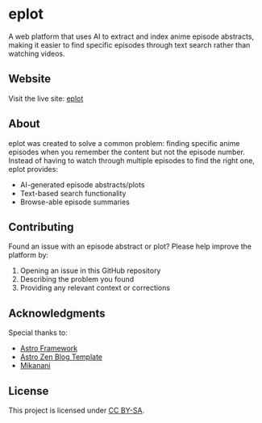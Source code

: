 # eplot

A web platform that uses AI to extract and index anime episode abstracts, making it easier to find specific episodes through text search rather than watching videos.

## Website

Visit the live site: [eplot](https://eplot.oopus.info)

## About

eplot was created to solve a common problem: finding specific anime episodes when you remember the content but not the episode number. Instead of having to watch through multiple episodes to find the right one, eplot provides:

- AI-generated episode abstracts/plots
- Text-based search functionality
- Browse-able episode summaries

## Contributing

Found an issue with an episode abstract or plot? Please help improve the platform by:

1. Opening an issue in this GitHub repository
2. Describing the problem you found
3. Providing any relevant context or corrections

## Acknowledgments

Special thanks to:

- [Astro Framework](https://astro.build)
- [Astro Zen Blog Template](https://github.com/larry-xue/astro-zen-blog/)
- [Mikanani](https://mikanani.me/)

## License

This project is licensed under [CC BY-SA](https://creativecommons.org/licenses/by-sa/4.0/).
